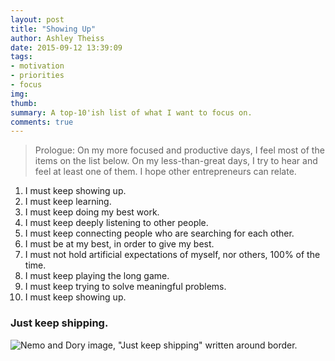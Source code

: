 ```yaml
---
layout: post
title: "Showing Up"
author: Ashley Theiss
date: 2015-09-12 13:39:09
tags: 
- motivation
- priorities
- focus
img: 
thumb: 
summary: A top-10'ish list of what I want to focus on.
comments: true
---
```


> Prologue: On my more focused and productive days, I feel most of the items on the list below. On my less-than-great days, I try to hear and feel at least one of them. I hope other entrepreneurs can relate.

1. I must keep showing up.
2. I must keep learning.
3. I must keep doing my best work.
4. I must keep deeply listening to other people.
5. I must keep connecting people who are searching for each other.
6. I must be at my best, in order to give my best.
7. I must not hold artificial expectations of myself, nor others, 100% of the time.
8. I must keep playing the long game.
9. I must keep trying to solve meaningful problems.
10. I must keep showing up.

### Just keep shipping.

![Nemo and Dory image, "Just keep shipping" written around border.](https://lh4.googleusercontent.com/-1vvT4BaPD90/TuI8odrEa0I/AAAAAAAAD0M/m8CVK5rHAHM/w800-h800/just-keep-shipping.jpg)